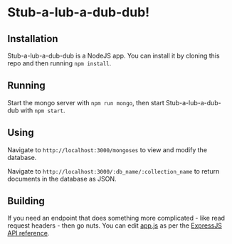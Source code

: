 # Stub-a-lub-a-dub-dub!

## Installation

Stub-a-lub-a-dub-dub is a NodeJS app. You can install it by cloning this repo and then running `npm install`.

## Running

Start the mongo server with `npm run mongo`, then start Stub-a-lub-a-dub-dub with `npm start`.

## Using

Navigate to `http://localhost:3000/mongoses` to view and modify the database.

Navigate to `http://localhost:3000/:db_name/:collection_name` to return documents in the database as JSON.

## Building

If you need an endpoint that does something more complicated - like read request headers - then go nuts. You can edit [app.js](stubalubadubdub/app.js) as per the [ExpressJS API reference](http://expressjs.com/en/api.html).
